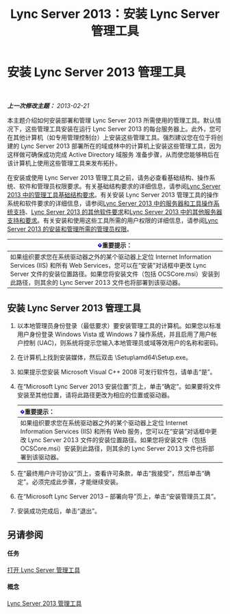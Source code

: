 ﻿---
title: Lync Server 2013：安装 Lync Server 管理工具
TOCTitle: 安装 Lync Server 管理工具
ms:assetid: 842b85e4-2eeb-464f-b1c1-ceb8cc04f8d5
ms:mtpsurl: https://technet.microsoft.com/zh-cn/library/Gg398665(v=OCS.15)
ms:contentKeyID: 49313466
ms.date: 05/19/2016
mtps_version: v=OCS.15
ms.translationtype: HT
---

# 安装 Lync Server 2013 管理工具

 

_**上一次修改主题：** 2013-02-21_

本主题介绍如何安装部署和管理 Lync Server 2013 所需使用的管理工具。默认情况下，这些管理工具安装在运行 Lync Server 2013 的每台服务器上。此外，您可在其他计算机（如专用管理控制台）上安装这些管理工具。强烈建议您在位于将创建的 Lync Server 2013 部署所在的域或林中的计算机上安装这些管理工具，因为这样做可确保成功完成 Active Directory 域服务 准备步骤，从而使您能够稍后在该计算机上使用这些管理工具来发布拓扑。

在安装或使用 Lync Server 2013 管理工具之前，请务必查看基础结构、操作系统、软件和管理员权限要求。有关基础结构要求的详细信息，请参阅[Lync Server 2013 中的管理工具基础结构要求](lync-server-2013-administrative-tools-infrastructure-requirements.md)。有关安装 Lync Server 2013 管理工具的操作系统和软件要求的详细信息，请参阅[Lync Server 2013 中的服务器和工具操作系统支持](lync-server-2013-server-and-tools-operating-system-support.md)、[Lync Server 2013 的其他软件要求](lync-server-2013-additional-software-requirements.md)和[Lync Server 2013 中的其他服务器支持和要求](lync-server-2013-additional-server-support-and-requirements.md)。有关安装和使用这些工具所需的用户权限的详细信息，请参阅[Lync Server 2013 的安装和管理所需的管理员权限](lync-server-2013-administrator-rights-and-permissions-required-for-setup-and-administration.md)。

<table>
<thead>
<tr class="header">
<th><img src="images/Gg398794.important(OCS.15).gif" title="important" alt="important" />重要提示：</th>
</tr>
</thead>
<tbody>
<tr class="odd">
<td>如果组织要求您在系统驱动器之外的某个驱动器上定位 Internet Information Services (IIS) 和所有 Web Services，您可以在“安装”对话框中更改 Lync Server 文件的安装位置路径。如果您将安装文件（包括 OCSCore.msi）安装到此路径，则其余的 Lync Server 2013 文件也将部署到该驱动器。</td>
</tr>
</tbody>
</table>


## 安装 Lync Server 2013 管理工具

1.  以本地管理员身份登录（最低要求）要安装管理工具的计算机。如果您以标准用户身份登录 Windows Vista 或 Windows 7 操作系统，并且启用了用户帐户控制 (UAC)，则系统将提示您输入本地管理员或域等效用户的名称和密码。

2.  在计算机上找到安装媒体，然后双击 \\Setup\\amd64\\Setup.exe。

3.  如果提示您安装 Microsoft Visual C++ 2008 可发行软件包，请单击“是”。

4.  在“Microsoft Lync Server 2013 安装位置”页上，单击“确定”。如果要将文件安装至其他位置，请将此路径更改为相应的位置或驱动器。
    
    <table>
    <thead>
    <tr class="header">
    <th><img src="images/Gg398794.important(OCS.15).gif" title="important" alt="important" />重要提示：</th>
    </tr>
    </thead>
    <tbody>
    <tr class="odd">
    <td>如果组织要求您在系统驱动器之外的某个驱动器上定位 Internet Information Services (IIS) 和所有 Web 服务，您可以在“安装”对话框中更改 Lync Server 2013 文件的安装位置路径。如果您将安装文件（包括 OCSCore.msi）安装到此路径，则其余的 Lync Server 2013 文件也将部署到该驱动器。</td>
    </tr>
    </tbody>
    </table>


5.  在“最终用户许可协议”页上，查看许可条款，单击“我接受”，然后单击“确定”。必须完成此步骤，才能继续安装。

6.  在“Microsoft Lync Server 2013 – 部署向导”页上，单击“安装管理员工具”。

7.  安装成功完成后，单击“退出”。

## 另请参阅

#### 任务

[打开 Lync Server 管理工具](lync-server-2013-open-lync-server-administrative-tools.md)  

#### 概念

[Lync Server 2013 管理工具](lync-server-2013-lync-server-administrative-tools.md)

